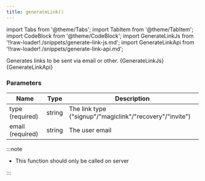 ```yaml
---
title: generateLink()
---
```


import Tabs from '@theme/Tabs';
import TabItem from '@theme/TabItem';
import CodeBlock from '@theme/CodeBlock';
import GenerateLinkJs from '!!raw-loader!./snippets/generate-link-js.md';
import GenerateLinkApi from '!!raw-loader!./snippets/generate-link-api.md';

Generates links to be sent via email or other. 
<Tabs>
  <TabItem value="javascript" label="Javascript" default>
    <CodeBlock className="language-jsx">
      {GenerateLinkJs}
    </CodeBlock>
  </TabItem>
  <TabItem value="API" label="API">
    <CodeBlock className="language-jsx" title="[POST]">
      {GenerateLinkApi}
    </CodeBlock>
  </TabItem>
</Tabs>

### Parameters
|Name   |Type  |Description       |
|-------|------|------------------|
|type (required)|string|The link type ("signup"/"magiclink"/"recovery"/"invite")|
|email (required)|string|The user email|

:::note

- This function should only be called on server

:::
